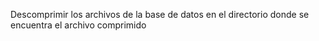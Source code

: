 Descomprimir los archivos de la base de datos en el directorio donde se encuentra el archivo comprimido
